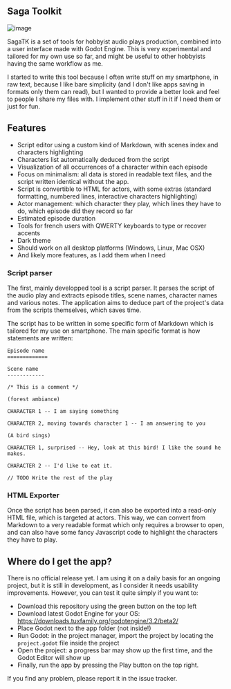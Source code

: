 Saga Toolkit
------------

![image](https://user-images.githubusercontent.com/1311555/70381691-d3cc2d00-1946-11ea-8a59-f015c564d956.png)

SagaTK is a set of tools for hobbyist audio plays production, combined into a user interface made with Godot Engine.
This is very experimental and tailored for my own use so far, and might be useful to other hobbyists having the same workflow as me.

I started to write this tool because I often write stuff on my smartphone, in raw text, because I like bare simplicity (and I don't like apps saving in formats only them can read), but I wanted to provide a better look and feel to people I share my files with. I implement other stuff in it if I need them or just for fun.

Features
----------

- Script editor using a custom kind of Markdown, with scenes index and characters highlighting
- Characters list automatically deduced from the script
- Visualization of all occurrences of a character within each episode
- Focus on minimalism: all data is stored in readable text files, and the script written identical without the app.
- Script is convertible to HTML for actors, with some extras (standard formatting, numbered lines, interactive characters highlighting)
- Actor management: which character they play, which lines they have to do, which episode did they record so far
- Estimated episode duration
- Tools for french users with QWERTY keyboards to type or recover accents
- Dark theme
- Should work on all desktop platforms (Windows, Linux, Mac OSX)
- And likely more features, as I add them when I need

### Script parser

The first, mainly developped tool is a script parser.
It parses the script of the audio play and extracts episode titles, scene names, character names and various notes. The application aims to deduce part of the project's data from the scripts themselves, which saves time.

The script has to be written in some specific form of Markdown which is tailored for my use on smartphone. The main specific format is how statements are written:

```
Episode name 
=============

Scene name
------------

/* This is a comment */

(forest ambiance)

CHARACTER 1 -- I am saying something

CHARACTER 2, moving towards character 1 -- I am answering to you

(A bird sings)

CHARACTER 1, surprised -- Hey, look at this bird! I like the sound he makes.

CHARACTER 2 -- I'd like to eat it.

// TODO Write the rest of the play

```

### HTML Exporter

Once the script has been parsed, it can also be exported into a read-only HTML file, which is targeted at actors. This way, we can convert from Markdown to a very readable format which only requires a browser to open, and can also have some fancy Javascript code to highlight the characters they have to play.


Where do I get the app?
-------------------------

There is no official release yet. I am using it on a daily basis for an ongoing project, but it is still in development, as I consider it needs usability improvements. However, you can test it quite simply if you want to:

- Download this repository using the green button on the top left
- Download latest Godot Engine for your OS: https://downloads.tuxfamily.org/godotengine/3.2/beta2/
- Place Godot next to the app folder (not inside!)
- Run Godot: in the project manager, import the project by locating the `project.godot` file inside the project
- Open the project: a progress bar may show up the first time, and the Godot Editor will show up
- Finally, run the app by pressing the Play button on the top right.

If you find any problem, please report it in the issue tracker.
